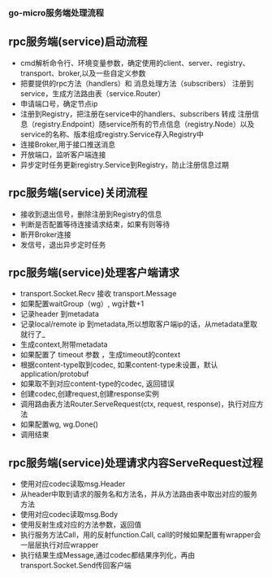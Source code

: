 ### go-micro服务端处理流程


## rpc服务端(service)启动流程
- cmd解析命令行、环境变量参数，确定使用的client、server、registry、transport、broker,以及一些自定义参数
- 把要提供的rpc方法（handlers）和 消息处理方法（subscribers） 注册到service，生成方法路由表（service.Router）
- 申请端口号，确定节点ip
- 注册到Registry，把注册在service中的handlers、subscribers 转成 注册信息（registry.Endpoint）随service所有的节点信息（registry.Node）以及 service的名称、版本组成registry.Service存入Registry中
- 连接Broker,用于接口推送消息
- 开放端口，监听客户端连接
- 异步定时任务更新registry.Service到Registry，防止注册信息过期

## rpc服务端(service)关闭流程
- 接收到退出信号，删除注册到Registry的信息
- 判断是否配置等待连接请求结束，如果有则等待
- 断开Broker连接
- 发信号，退出异步定时任务

## rpc服务端(service)处理客户端请求
- transport.Socket.Recv 接收 transport.Message
- 如果配置waitGroup（wg）, wg计数+1
- 记录header 到metadata
- 记录local/remote ip 到metadata,所以想取客户端ip的话，从metadata里取就行了_
- 生成context,附带metadata
- 如果配置了 timeout 参数 ，生成timeout的context
- 根据content-type取到codec, 如果content-type未设置，默认application/protobuf
- 如果取不到对应content-type的codec, 返回错误
- 创建codec,创建request,创建response实例
- 调用路由表方法Router.ServeRequest(ctx, request, response)，执行对应方法
- 如果配置wg, wg.Done()
- 调用结束

## rpc服务端(service)处理请求内容ServeRequest过程
- 使用对应codec读取msg.Header
- 从header中取到请求的服务名和方法名，并从方法路由表中取出对应的服务方法
- 使用对应codec读取msg.Body
- 使用反射生成对应的方法参数，返回值
- 执行服务方法Call，用的反射function.Call, call的时候如果配置有wrapper会一层层执行对应wrapper
- 执行结果生成Message,通过codec都结果序列化，再由 transport.Socket.Send传回客户端